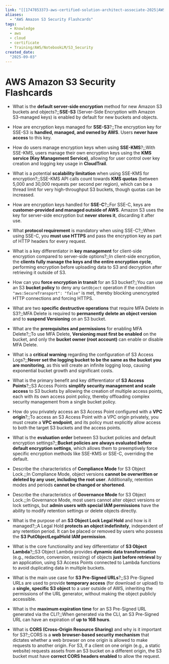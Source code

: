 ```yaml
---
link: "[[1747853373-aws-certified-solution-architect-associate-2025|AWS Certified Solution Architect Associate 2025]]"
aliases: 
  - "AWS Amazon S3 Security Flashcards"
tags:
  - Knowledge
  - aws
  - cloud
  - certificate
  - Training/AWS/NotebookLM/S3_Security
created_date:
  "2025-09-03"
---
```

# AWS Amazon S3 Security Flashcards
- What is the **default server-side encryption** method for new Amazon S3 buckets and objects?;;**SSE-S3** (Server-Side Encryption with Amazon S3-managed keys) is enabled by default for new buckets and objects.
<!--SR:!2025-11-07,46,290-->
- How are encryption keys managed for **SSE-S3**?;;The encryption key for SSE-S3 is **handled, managed, and owned by AWS**. Users **never have access** to this key.
<!--SR:!2025-11-29,65,310-->
- How do users manage encryption keys when using **SSE-KMS**?;;With SSE-KMS, users manage their own encryption keys using the **KMS service (Key Management Service)**, allowing for user control over key creation and logging key usage in **CloudTrail**.
<!--SR:!2025-12-23,70,270-->
- What is a potential **scalability limitation** when using SSE-KMS for encryption?;;SSE-KMS API calls count towards **KMS quotas** (between 5,000 and 30,000 requests per second per region), which can be a thread limit for very high-throughput S3 buckets, though quotas can be increased.
<!--SR:!2025-10-20,25,275-->
- How are encryption keys handled for **SSE-C**?;;For SSE-C, keys are **customer-provided and managed outside of AWS**. Amazon S3 uses the key for server-side encryption but **never stores it**, discarding it after use.
<!--SR:!2025-11-14,45,290-->
- What **protocol requirement** is mandatory when using SSE-C?;;When using SSE-C, you **must use HTTPS** and pass the encryption key as part of HTTP headers for every request.
<!--SR:!2025-11-19,57,310-->
- What is a key differentiator in **key management** for client-side encryption compared to server-side options?;;In client-side encryption, the **clients fully manage the keys and the entire encryption cycle**, performing encryption before uploading data to S3 and decryption after retrieving it outside of S3.
<!--SR:!2025-11-30,66,310-->
- How can you **force encryption in transit** for an S3 bucket?;;You can use an S3 **bucket policy** to deny any `GetObject` operation if the condition `"aws:SecureTransport": "false"` is met, thereby blocking unencrypted HTTP connections and forcing HTTPS.
<!--SR:!2025-10-27,35,270-->
- What are two **specific destructive operations** that require MFA Delete in S3?;;MFA Delete is required to **permanently delete an object version** and to **suspend Versioning** on an S3 bucket.
<!--SR:!2025-10-20,32,270-->
- What are the **prerequisites and permissions** for enabling MFA Delete?;;To use MFA Delete, **Versioning must first be enabled** on the bucket, and only the **bucket owner (root account)** can enable or disable MFA Delete.
<!--SR:!2026-01-20,98,290-->
- What is a **critical warning** regarding the configuration of S3 Access Logs?;;**Never set the logging bucket to be the same as the bucket you are monitoring**, as this will create an infinite logging loop, causing exponential bucket growth and significant costs.
<!--SR:!2025-11-02,40,270-->
- What is the primary benefit and key differentiator of **S3 Access Points**?;;S3 Access Points **simplify security management and scale access** to S3 buckets by allowing the creation of multiple access points, each with its own access point policy, thereby offloading complex security management from a single bucket policy.
<!--SR:!2025-11-24,48,250-->
- How do you privately access an S3 Access Point configured with a **VPC origin**?;;To access an S3 Access Point with a VPC origin privately, you must create a **VPC endpoint**, and its policy must explicitly allow access to both the target S3 buckets and the access points.
<!--SR:!2025-10-25,29,250-->
- What is the **evaluation order** between S3 bucket policies and default encryption settings?;;**Bucket policies are always evaluated before default encryption settings**, which allows them to preemptively force specific encryption methods like SSE-KMS or SSE-C, overriding the default.
<!--SR:!2025-11-03,42,290-->
- Describe the characteristics of **Compliance Mode** for S3 Object Lock.;;In Compliance Mode, object versions **cannot be overwritten or deleted by any user, including the root user**. Additionally, retention modes and periods **cannot be changed or shortened**.
<!--SR:!2025-10-15,9,230-->
- Describe the characteristics of **Governance Mode** for S3 Object Lock.;;In Governance Mode, most users cannot alter object versions or lock settings, but **admin users with special IAM permissions** have the ability to modify retention settings or delete objects directly.
<!--SR:!2025-11-08,39,250-->
- What is the purpose of an **S3 Object Lock Legal Hold** and how is it managed?;;A Legal Hold **protects an object indefinitely**, independent of any retention period. It can be placed or removed by users who possess the **S3 PutObjectLegalHold** **IAM permission**.
<!--SR:!2025-11-08,47,290-->
- What is the core functionality and key differentiator of **S3 Object Lambda**?;;S3 Object Lambda provides **dynamic data transformation** (e.g., redaction, conversion, resizing) of objects **just before retrieval** by an application, using S3 Access Points connected to Lambda functions to avoid duplicating data in multiple buckets.
<!--SR:!2025-11-02,31,290-->
- What is the main use case for **S3 Pre-Signed URLs**?;;S3 Pre-Signed URLs are used to provide **temporary access** (for download or upload) to a **single, specific S3 object** to a user outside of AWS, inheriting the permissions of the URL generator, without making the object publicly accessible.
<!--SR:!2025-11-26,63,310-->
- What is the **maximum expiration time** for an S3 Pre-Signed URL generated via the CLI?;;When generated via the CLI, an S3 Pre-Signed URL can have an expiration of **up to 168 hours**.
<!--SR:!2025-11-05,44,290-->
- What is **CORS (Cross-Origin Resource Sharing)** and why is it important for S3?;;CORS is a **web browser-based security mechanism** that dictates whether a web browser on one origin is allowed to make requests to another origin. For S3, if a client on one origin (e.g., a static website) requests assets from an S3 bucket on a different origin, the S3 bucket must have **correct CORS headers enabled** to allow the request.
<!--SR:!2025-11-06,45,290-->








